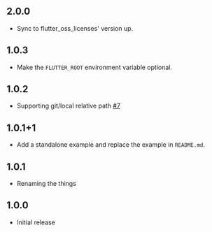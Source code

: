 ## 2.0.0

* Sync to flutter_oss_licenses' version up.

## 1.0.3

* Make the `FLUTTER_ROOT` environment variable optional.

## 1.0.2

* Supporting git/local relative path [#7](https://github.com/espresso3389/flutter_oss_licenses/issues/7)

## 1.0.1+1

* Add a standalone example and replace the example in `README.md`.

## 1.0.1

* Renaming the things

## 1.0.0

* Initial release
